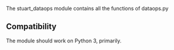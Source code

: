 The stuart_dataops module contains all the functions of dataops.py


Compatibility
-------------

The module should work on Python 3, primarily.

